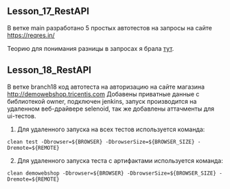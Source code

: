 ## Lesson_17_RestAPI

В ветке main разработано 5 простых автотестов на запросы на сайте https://reqres.in/

Теорию для понимания разницы в запросах я брала [тут](https://mcs.mail.ru/blog/vvedenie-v-rest-api).

## Lesson_18_RestAPI

В ветке branch18 код автотеста на авторизацию на сайте магазина http://demowebshop.tricentis.com
Добавены приватные данные с библиотекой owner, подключен jenkins, запуск производится на удаленном веб-драйвере selenoid,
так же добавлены аттачменты для ui-тестов.

1. Для удаленного запуска на всех тестов используется команда:
```
clean test -Dbrowser=${BROWSER} -DbrowserSize=${BROWSER_SIZE} -Dremote=${REMOTE}
```


2. Для удаленного запуска теста с артифактами используется команда:
```
clean demowebshop -Dbrowser=${BROWSER} -DbrowserSize=${BROWSER_SIZE} -Dremote=${REMOTE}
```
